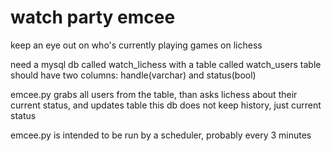 # watch party emcee
keep an eye out on who's currently playing games on lichess

need a mysql db called watch_lichess 
with a table called watch_users
table should have two columns: handle(varchar) and status(bool)

emcee.py grabs all users from the table, than asks lichess about their current status, and updates table
this db does not keep history, just current status

emcee.py is intended to be run by a scheduler, probably every 3 minutes
